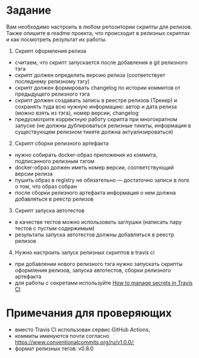 # Задание
Вам необходимо настроить в любом репозитории скрипты для релизов. Также опишите в readme проекта, что происходит в релизных скриптах и как посмотреть результат их работы.

1. Скрипт оформления релиза
- считаем, что скрипт запускается после добавления в git релизного тэга
- скрипт должен определить версию релиза (соответствует последнему релизному тэгу)
- скрипт должен формировать changelog по истории коммитов от предыдущего релизного тэга
- скрипт должен создавать запись в реестре релизов (Трекер) и сохранять туда всю нужную информацию: автор и дата релиза (можно взять из тэга), номер версии, changelog
- предусмотрите корректную работу скрипта при многократном запуске (не должны дублироваться релизные тикеты, информация в существующем релизном тикете должна актуализироваться)
2. Скрипт сборки релизного артефакта
- нужно собирать docker-образ приложения из коммита, подписанного релизным тэгом
- docker-образ должен иметь номер версии, соответствующий версии релиза
- пушить образ в registry не обязательно — достаточно записи в логе о том, что образ собран
- после сборки релизного артефакта информация о нем должна добавляться в реестр релизов
3. Скрипт запуска автотестов
- в качестве тестов можно использовать заглушки (написать пару тестов с пустым содержимым)
- результаты запуска автотестов должны добавляться в реестр релизов
4. Нужно настроить запуск релизных скриптов в travis ci
- при добавлении нового релизного тэга нужно запускать скрипты оформления релизов, запуска автотестов, сборки релизного артефакта
- для работы с секретами используйте [How to manage secrets in Travis CI](https://secrethub.io/docs/guides/travis-ci/)

# Примечания для проверяющих

- вместо Travis CI использован сервис GitHub Actions;
- коммиты именуются почти согласно https://www.conventionalcommits.org/ru/v1.0.0/;
- формат релизных тегов: v0.8.0